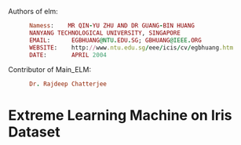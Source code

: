 Authors of elm:
```ruby
      Namess:    MR QIN-YU ZHU AND DR GUANG-BIN HUANG
      NANYANG TECHNOLOGICAL UNIVERSITY, SINGAPORE
      EMAIL:      EGBHUANG@NTU.EDU.SG; GBHUANG@IEEE.ORG
      WEBSITE:    http://www.ntu.edu.sg/eee/icis/cv/egbhuang.htm
      DATE:       APRIL 2004
```

Contributor of Main_ELM:
```ruby
      Dr. Rajdeep Chatterjee
```

# Extreme Learning Machine on Iris Dataset
